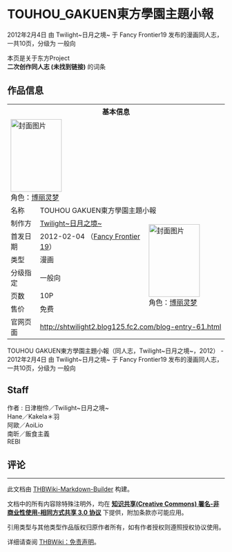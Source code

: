 # TOUHOU_GAKUEN東方學園主題小報

<!-- source html: G:\repos\THBWiki-Markdown-Builder\THBWikiMarkdown\Temp\main\e\e9\ns0%3ATOUHOU_GAKUEN%E6%9D%B1%E6%96%B9%E5%AD%B8%E5%9C%92%E4%B8%BB%E9%A1%8C%E5%B0%8F%E5%A0%B1.html -->

2012年2月4日 由 Twilight~日月之境~ 于 Fancy Frontier19 发布的漫画同人志，一共10页，分级为 一般向

本页是关于东方Project  
 **二次创作同人志 (未找到链接)** 的词条
## 作品信息

<table><tbody><tr><th colspan="3">基本信息</th></tr><tr><td class="cover-artwork-mobile" colspan="2"><a href="./文件-TOUHOU_GAKUEN東方學園主題小報封面.jpg.md" class="image" title="封面图片"><img alt="封面图片" src="https://upload.thwiki.cc/thumb/e/e7/TOUHOU_GAKUEN%E6%9D%B1%E6%96%B9%E5%AD%B8%E5%9C%92%E4%B8%BB%E9%A1%8C%E5%B0%8F%E5%A0%B1%E5%B0%81%E9%9D%A2.jpg/118px-TOUHOU_GAKUEN%E6%9D%B1%E6%96%B9%E5%AD%B8%E5%9C%92%E4%B8%BB%E9%A1%8C%E5%B0%8F%E5%A0%B1%E5%B0%81%E9%9D%A2.jpg" decoding="async" loading="lazy" width="118" height="168" srcset="https://upload.thwiki.cc/thumb/e/e7/TOUHOU_GAKUEN%E6%9D%B1%E6%96%B9%E5%AD%B8%E5%9C%92%E4%B8%BB%E9%A1%8C%E5%B0%8F%E5%A0%B1%E5%B0%81%E9%9D%A2.jpg/177px-TOUHOU_GAKUEN%E6%9D%B1%E6%96%B9%E5%AD%B8%E5%9C%92%E4%B8%BB%E9%A1%8C%E5%B0%8F%E5%A0%B1%E5%B0%81%E9%9D%A2.jpg 1.5x, https://upload.thwiki.cc/thumb/e/e7/TOUHOU_GAKUEN%E6%9D%B1%E6%96%B9%E5%AD%B8%E5%9C%92%E4%B8%BB%E9%A1%8C%E5%B0%8F%E5%A0%B1%E5%B0%81%E9%9D%A2.jpg/236px-TOUHOU_GAKUEN%E6%9D%B1%E6%96%B9%E5%AD%B8%E5%9C%92%E4%B8%BB%E9%A1%8C%E5%B0%8F%E5%A0%B1%E5%B0%81%E9%9D%A2.jpg 2x" data-file-width="400" data-file-height="568"></a><div class="cover-char">角色：<a href="./博丽灵梦.md" title="博丽灵梦">博丽灵梦</a></div></td>
</tr><tr><td class="label">名称</td><td colspan="2"> TOUHOU GAKUEN東方學園主題小報 </td></tr><tr><td class="label">制作方</td><td><a href="./Twilight~日月之境~.md" title="Twilight~日月之境~">Twilight~日月之境~</a></td><td class="cover-artwork" rowspan="6" style="min-width:168px;"><a href="./文件-TOUHOU_GAKUEN東方學園主題小報封面.jpg.md" class="image" title="封面图片"><img alt="封面图片" src="https://upload.thwiki.cc/thumb/e/e7/TOUHOU_GAKUEN%E6%9D%B1%E6%96%B9%E5%AD%B8%E5%9C%92%E4%B8%BB%E9%A1%8C%E5%B0%8F%E5%A0%B1%E5%B0%81%E9%9D%A2.jpg/118px-TOUHOU_GAKUEN%E6%9D%B1%E6%96%B9%E5%AD%B8%E5%9C%92%E4%B8%BB%E9%A1%8C%E5%B0%8F%E5%A0%B1%E5%B0%81%E9%9D%A2.jpg" decoding="async" loading="lazy" width="118" height="168" srcset="https://upload.thwiki.cc/thumb/e/e7/TOUHOU_GAKUEN%E6%9D%B1%E6%96%B9%E5%AD%B8%E5%9C%92%E4%B8%BB%E9%A1%8C%E5%B0%8F%E5%A0%B1%E5%B0%81%E9%9D%A2.jpg/177px-TOUHOU_GAKUEN%E6%9D%B1%E6%96%B9%E5%AD%B8%E5%9C%92%E4%B8%BB%E9%A1%8C%E5%B0%8F%E5%A0%B1%E5%B0%81%E9%9D%A2.jpg 1.5x, https://upload.thwiki.cc/thumb/e/e7/TOUHOU_GAKUEN%E6%9D%B1%E6%96%B9%E5%AD%B8%E5%9C%92%E4%B8%BB%E9%A1%8C%E5%B0%8F%E5%A0%B1%E5%B0%81%E9%9D%A2.jpg/236px-TOUHOU_GAKUEN%E6%9D%B1%E6%96%B9%E5%AD%B8%E5%9C%92%E4%B8%BB%E9%A1%8C%E5%B0%8F%E5%A0%B1%E5%B0%81%E9%9D%A2.jpg 2x" data-file-width="400" data-file-height="568"></a><div class="cover-char">角色：<a href="./博丽灵梦.md" title="博丽灵梦">博丽灵梦</a></div></td>
</tr><tr><td class="label">首发日期</td><td>2012-02-04&#160;（<a href="/展会作品列表?e=Fancy+Frontier%2319">Fancy Frontier 19</a>）</td></tr><tr><td class="label">类型</td><td>漫画</td></tr><tr><td class="label">分级指定</td><td>一般向</td></tr><tr><td class="label">页数</td><td>10P</td></tr><tr><td class="label">售价</td><td>免费</td></tr>
<tr><td class="label">官网页面</td><td colspan="2"><a rel="nofollow" class="external free" href="http://shtwilight2.blog125.fc2.com/blog-entry-61.html">http://shtwilight2.blog125.fc2.com/blog-entry-61.html</a></td></tr></tbody></table>

TOUHOU GAKUEN東方學園主題小報（同人志，Twilight~日月之境~，2012） - 2012年2月4日 由 Twilight~日月之境~ 于 Fancy Frontier19 发布的漫画同人志，一共10页，分级为 一般向
## Staff
作者
: 日津樹伶／Twilight~日月之境~  
Hane／Kakela＊羽  
阿歐／AoiLio  
南昕／飯食主義  
REBI

## 评论




---

此文档由 [THBWiki-Markdown-Builder](https://github.com/Delsin-Yu/THBWiki-Markdown-Builder) 构建。

文档中的所有内容除特殊注明外，均在 [**知识共享(Creative Commons) 署名-非商业性使用-相同方式共享 3.0 协议**](https://creativecommons.org/licenses/by-sa/3.0/deed.zh-hans) 下提供，附加条款亦可能应用。

引用类型与其他类型作品版权归原作者所有，如有作者授权则遵照授权协议使用。

详细请查阅 [THBWiki：免责声明](https://thbwiki.cc/THBWiki:%E5%85%8D%E8%B4%A3%E5%A3%B0%E6%98%8E)。

